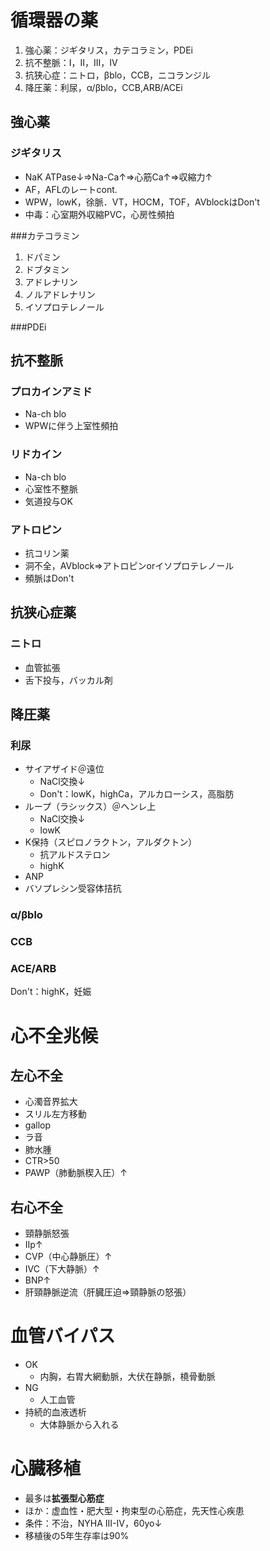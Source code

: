 # 循環器の薬
1. 強心薬：ジギタリス，カテコラミン，PDEi
2. 抗不整脈：I，II，III，IV
3. 抗狭心症：ニトロ，βblo，CCB，ニコランジル
4. 降圧薬：利尿，α/βblo，CCB,ARB/ACEi

## 強心薬
### ジギタリス
- NaK ATPase↓⇒Na-Ca↑⇒心筋Ca↑⇒収縮力↑
- AF，AFLのレートcont.
- WPW，lowK，徐脈．VT，HOCM，TOF，AVblockはDon't
- 中毒：心室期外収縮PVC，心房性頻拍

###カテコラミン
1. ドパミン
2. ドブタミン
3. アドレナリン
4. ノルアドレナリン
5. イソプロテレノール

###PDEi

## 抗不整脈

### プロカインアミド
- Na-ch blo
- WPWに伴う上室性頻拍

### リドカイン
- Na-ch blo
- 心室性不整脈
- 気道投与OK

### アトロピン
- 抗コリン薬
- 洞不全，AVblock⇒アトロピンorイソプロテレノール
- 頻脈はDon't

## 抗狭心症薬

### ニトロ
- 血管拡張
- 舌下投与，バッカル剤

## 降圧薬
### 利尿
- サイアザイド＠遠位
    - NaCl交換↓
    - Don't：lowK，highCa，アルカローシス，高脂肪
- ループ（ラシックス）＠ヘンレ上
    - NaCl交換↓
    - lowK
- K保持（スピロノラクトン，アルダクトン）
    - 抗アルドステロン
    - highK
- ANP
- バソプレシン受容体拮抗

### α/βblo
### CCB
### ACE/ARB
Don't：highK，妊娠

# 心不全兆候
## 左心不全

- 心濁音界拡大
- スリル左方移動
- gallop
- ラ音
- 肺水腫
- CTR>50
- PAWP（肺動脈楔入圧）↑

## 右心不全

- 頸静脈怒張
- IIp↑
- CVP（中心静脈圧）↑
- IVC（下大静脈）↑
- BNP↑
- 肝頸静脈逆流（肝臓圧迫⇒頸静脈の怒張）

# 血管バイパス
- OK
    - 内胸，右胃大網動脈，大伏在静脈，橈骨動脈
- NG
    - 人工血管
- 持続的血液透析
    - 大体静脈から入れる

# 心臓移植
- 最多は**拡張型心筋症**
- ほか：虚血性・肥大型・拘束型の心筋症，先天性心疾患
- 条件：不治，NYHA III-IV，60yo↓
- 移植後の5年生存率は90%



